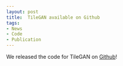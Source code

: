 ```yaml
---
layout: post
title:  TileGAN available on Github
tags:
- News
- Code
- Publication
---
```

We released the code for TileGAN on [Github](afruehstueck.github.com/tileGAN)!